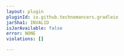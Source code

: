 ```yaml
---
layout: plugin
pluginId: io.github.technomancers.gradleio
jarSha1: INVALID
isJarAvailable: false
error: NONE
violations: []

---
```

